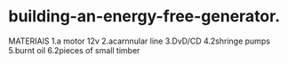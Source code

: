 # building-an-energy-free-generator.
  MATERIAlS
1.a motor 12v
2.acarnnular line
3.DvD/CD
4.2shringe pumps
5.burnt oil
6.2pieces of small timber
